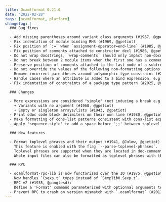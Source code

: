 ```yaml
---
title: Ocamlformat 0.21.0
date: "2022-02-28"
tags: [ocamlformat, platform]
changelog: |
  ### Bug fixes

  - Add missing parentheses around variant class arguments (#1967, @gpetiot)
  - Fix indentation of module binding RHS (#1969, @gpetiot)
  - Fix position of `:=` when `assignment-operator=end-line` (#1985, @gpetiot)
  - Fix position of comments attached to constructor decl (#1986, @gpetiot)
  - Do not wrap docstrings, `wrap-comments` should only impact non-documentation comments, wrapping invalid docstrings would cause the whole file to not be formatted (#1988, @gpetiot)
  - Do not break between 2 module items when the first one has a comment attached on the same line. Only a comment on the next line should induce a break to make it clear to which element it is attached to (#1989, @gpetiot)
  - Preserve position of comments attached to the last node of a subtree (#1667, @gpetiot)
  - Do not override the values of the following non-formatting options when a profile is set: `comment-check`, `disable`, `max-iters`, `ocaml-version`, and `quiet` (#1995, @gpetiot).
  - Remove incorrect parentheses around polymorphic type constraint (#2002, @gpetiot)
  - Handle cases where an attribute is added to a bind expression, e.g. `(x >>= (fun () -> ())) [@a]` (#2013, @emillon)
  - Fix indentation of constraints of a package type pattern (#2025, @gpetiot)

  ### Changes

  - More expressions are considered "simple" (not inducing a break e.g. as an argument of an application):
    + Variants with no argument (#1968, @gpetiot)
    + Empty or singleton arrays/lists (#1943, @gpetiot)
  - Print odoc code block delimiters on their own line (#1980, @gpetiot)
  - Make formatting of cons-list patterns consistent with cons-list expressions, (::) operators are aligned when possible, comments position also improved (#1983, @gpetiot)
  - Apply 'sequence-style' to add a space before ';;' between toplevel items, consistently with the formatting of ';' in sequences (#2004, @gpetiot)

  ### New features

  - Format toplevel phrases and their output (#1941, @Julow, @gpetiot).
    This feature is enabled with the flag `--parse-toplevel-phrases`.
    Toplevel phrases are supported when they are located in doc-comments blocks and cinaps comments.
    Whole input files can also be formatted as toplevel phrases with the flag `--repl-file`.

  ### RPC

  - ocamlformat-rpc-lib is now functorized over the IO (#1975, @gpetiot).
    Now handles `Csexp.t` types instead of `Sexplib0.Sexp.t`.
  - RPC v2 (#1935, @panglesd):
    Define a 'Format' command parameterized with optionnal arguments to set or override the config and path, to format in the style of a file.
  - Prevent RPC to crash on version mismatch with `.ocamlformat` (#2011, @panglesd, @Julow)
---
```


